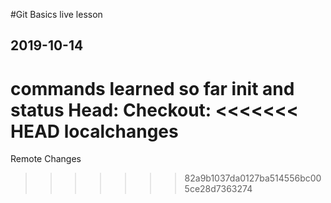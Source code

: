 #Git Basics live lesson 

## 2019-10-14

commands learned so far init and status
Head:
Checkout:
<<<<<<< HEAD
localchanges
=======
Remote Changes
>>>>>>> 82a9b1037da0127ba514556bc005ce28d7363274

